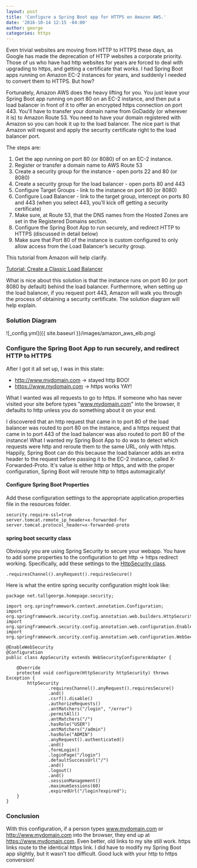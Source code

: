 ```yaml
---
layout: post
title: 'Configure a Spring Boot app for HTTPS on Amazon AWS.'
date: '2016-10-14 12:15 -04:00'
author: george
categories: https
---
```


Even trivial websites are moving from HTTP to HTTPS these days, as Google has made the deprecation of HTTP websites a corporate priority. Those of us who have had http websites for years are forced to deal with upgrading to https, and getting a certificate that works. I had Spring Boot apps running on Amazon EC-2 instances for years, and suddenly I needed to convert them to HTTPS. But how?

Fortunately, Amazon AWS does the heavy lifting for you. You just leave your Spring Boot app running on port 80 on an EC-2 instance, and then put a load balancer in front of it to offer an encrypted https connection on port 443. You'll have to transfer your domain name from GoDaddy (or wherever it is) to Amazon Route 53. You need to have your domain registered with Amazon so you can hook it up to the load balancer. The nice part is that Amazon will request and apply the security certificate right to the load balancer port.

The steps are:

1. Get the app running on port 80 (or 8080) of on an EC-2 instance.
2. Register or transfer a domain name to AWS Route 53
3. Create a security group for the instance - open ports 22 and 80 (or 8080)
4. Create a security group for the load balancer - open ports 80 and 443
5. Configure Target Groups - link to the instance on port 80 (or 8080)
6. Configure Load Balancer - link to the target group, intercept on ports 80 and 443 (when you select 443, you’ll kick off getting a security certificate)
7. Make sure, at Route 53, that the DNS names from the Hosted Zones are set in the Registered Domains section.
8. Configure the Spring Boot App to run securely, and redirect HTTP to HTTPS (discussed in detail below)
9. Make sure that Port 80 of the instance is custom configured to only allow access from the Load Balancer’s security group.

This tutorial from Amazon will help clarify.

[Tutorial: Create a Classic Load Balancer](http://docs.aws.amazon.com/elasticloadbalancing/latest/classic/elb-getting-started.html)

What is nice about this solution is that the instance runs on port 80 (or port 8080 by default) behind the load balancer. Furthermore, when setting up the load balancer, if you request port 443, Amazon will walk you through the process of obtaining a security certificate. The solution diagram will help explain.

### Solution Diagram

![_config.yml]({{ site.baseurl }}/images/amazon_aws_elb.png)

### Configure the Spring Boot App to run securely, and redirect HTTP to HTTPS

After I got it all set up, I was in this state:

* http://www.mydomain.com -> stayed http BOO!
* https://www.mydomain.com -> https works YAY!

What I wanted was all requests to go to https. If someone who has never visited your site before types "www.mydomain.com" into the browser, it defaults to http unless you do something about it on your end.

I discovered that an http request that came in to port 80 of the load balancer was routed to port 80 on the instance, and a https request that came in to port 443 of the load balancer was also routed to port 80 of the instance! What I wanted my Spring Boot App to do was to detect which requests were http and reroute them to the same URL, only with https. Happily, Spring Boot can do this because the load balancer adds an extra header to the request before passing it to the EC-2 instance, called X-Forwarded-Proto. It's value is either http or https, and with the proper configuration, Spring Boot will reroute http to https automagically!

#### Configure Spring Boot Properties

Add these configuration settings to the appropriate application.properties file in the resources folder.

    security.require-ssl=true
    server.tomcat.remote_ip_header=x-forwarded-for
    server.tomcat.protocol_header=x-forwarded-proto

#### spring boot security class

Obviously you are using Spring Security to secure your webapp. You have to add some properties to the configuration to get http -> https redirect working. Specifically, add these settings to the [HttpSecurity class](https://docs.spring.io/spring-security/site/docs/current/apidocs/org/springframework/security/config/annotation/web/builders/HttpSecurity.html).

    .requiresChannel().anyRequest().requiresSecure()

Here is what the entire spring security configuration might look like:

    package net.tallgeorge.homepage.security;

    import org.springframework.context.annotation.Configuration;
    import org.springframework.security.config.annotation.web.builders.HttpSecurity;
    import org.springframework.security.config.annotation.web.configuration.EnableWebSecurity;
    import org.springframework.security.config.annotation.web.configuration.WebSecurityConfigurerAdapter;

    @EnableWebSecurity
    @Configuration
    public class AppSecurity extends WebSecurityConfigurerAdapter {

        @Override
        protected void configure(HttpSecurity httpSecurity) throws Exception {
            httpSecurity
                    .requiresChannel().anyRequest().requiresSecure()
                    .and()
                    .csrf().disable()
                    .authorizeRequests()
                    .antMatchers("/login", "/error")
                    .permitAll()
                    .antMatchers("/")
                    .hasRole("USER")
                    .antMatchers("/admin")
                    .hasRole("ADMIN")
                    .anyRequest().authenticated()
                    .and()
                    .formLogin()
                    .loginPage("/login")
                    .defaultSuccessUrl("/")
                    .and()
                    .logout()
                    .and()
                    .sessionManagement()
                    .maximumSessions(60)
                    .expiredUrl("/login?expired");
        }
    }


### Conclusion

With this configuration, if a person types www.mydomain.com or http://www.mydomain.com into the browser, they end up at https://www.mydomain.com. Even better, old links to my site still work. https links route to the identical https link. I did have to modify my Spring Boot app slightly, but it wasn't too difficult. Good luck with your http to https conversion!